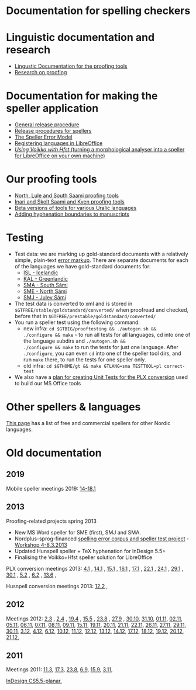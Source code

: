 Documentation for spelling checkers
=====================

Linguistic documentation and research
=====================================

-   [Lingustic Documentation for the proofing tools](spelling/index.md)
-   [Research on proofing](proofresearch/InvestigatingTextProofing.html)

Documentation for making the speller application
=====================

-   [General release procedure](ProofingToolsReleaseProcedure.md)
-   [Release procedures for spellers](SpellerReleaseProcedures.md)
-   [The Speller Error Model](TheSpellerErrorModel.md)
-   [Registering languages in LibreOffice](spelling/hfst/RegisteringLanguagesInLibreOffice.md)
-   [*Using Voikko with Hfst* (turning a morphological analyser into a speller for LibreOffice on your own machine)](/tools/UsingVoikkoWithHfst.hfst)


Our proofing tools 
=====================

-   [North, Lule and South Saami proofing
    tools](http://divvun.no/korrektur/korrektur.html)
-   [Inari and Skolt Saami and Kven proofing
    tools](http://divvun.no/korrektur/otherlangs.html)
-   [Beta versions of tools for various Uralic
    languages](http://divvun.org/proofing/proofing.html)
- [Adding hyphenation boundaries to manuscripts](hyph/how-to-hyphenate-without-hyphenator.md)


Testing
=======

- Test data: we are marking up gold-standard documents with a
    relatively simple, plain-text [error
    markup](spelling/testdoc/error-markup.md). There are separate
    documents for each of the languages we have gold-standard documents
    for:
    -   [ISL - Icelandic](spelling/testdoc/error-markup-isl.html)
    -   [KAL - Greenlandic](spelling/testdoc/error-markup-kal.html)
    -   [SMA - South Sámi](spelling/testdoc/error-markup-sma.html)
    -   [SME - North Sámi](spelling/testdoc/error-markup-sme.html)
    -   [SMJ - Julev Sámi](spelling/testdoc/error-markup-smj.html)
-   The test data is converted to xml and is stored in
    `$GTFREE/stable/goldstandard/converted/` when proofread and checked,
    before that in `$GTFREE/prestable/goldstandard/converted/`
-   You run a speller test using the following command:
    -   new infra:
        `cd $GTBIG/prooftesting && ./autogen.sh &&                      ./configure && make` -
        to run all tests for all languages, cd into one of the language
        subdirs and
        `./autogen.sh &&                      ./configure && make` to
        run the tests for just one language. After `./configure`, you
        can even `cd` into one of the speller tool dirs, and run `make`
        there, to run the tests for one speller only.
    -   old infra:
        `cd $GTHOME/gt && make GTLANG=sma TESTTOOL=pl correct-test`
-   We also have a [plan for creating Unit Tests for the PLX
    conversion](spelling/testdoc/PLXConversionTesting.html) used to
    build our MS Office tools

Other spellers & languages
=====================

[This page](SpellersForOtherNordicLanguages.html) has a list of free and
commercial spellers for other Nordic languages.

# Old documentation


## 2019

Mobile speller meetings 2019: [14-18.1](https://divvungiellatekno.github.io/giellalt.uit.no/proof/admin/Meeting_2019-01-1418.html)


## 2013


Proofing-related projects spring 2013

-   New MS Word speller for SME (first), SMJ and SMA.
-   Nordplus-sprog-financed [spelling error corpus and speller test
    project](nordplus/Oversikt.html) - [Workshop
    4-8.3.2013](nordplus/Workshop.html)
-   Updated Hunspell speller + TeX hyphenation for InDesign 5.5+
-   Finalising the Voikko+Hfst speller solution for LibreOffice


PLX conversion meetings 2013: [4.1](https://divvungiellatekno.github.io/giellalt.uit.no/proof/admin/Meeting_2013-01-04.html) ,
[14.1](https://divvungiellatekno.github.io/giellalt.uit.no/proof/admin/Meeting_2013-01-14.html) ,
[15.1](https://divvungiellatekno.github.io/giellalt.uit.no/proof/admin/Meeting_2013-01-15.html) ,
[16.1](https://divvungiellatekno.github.io/giellalt.uit.no/proof/admin/Meeting_2013-01-16.html) ,
[17.1](https://divvungiellatekno.github.io/giellalt.uit.no/proof/admin/Meeting_2013-01-17.html) ,
[22.1](https://divvungiellatekno.github.io/giellalt.uit.no/proof/admin/Meeting_2013-01-22.html) ,
[24.1](https://divvungiellatekno.github.io/giellalt.uit.no/proof/admin/Meeting_2013-01-24.html) ,
[29.1](https://divvungiellatekno.github.io/giellalt.uit.no/proof/admin/Meeting_2013-01-29.html) ,
[30.1](https://divvungiellatekno.github.io/giellalt.uit.no/proof/admin/Meeting_2013-01-30.html) ,
[5.2](https://divvungiellatekno.github.io/giellalt.uit.no/proof/admin/Meeting_2013-02-05.html) ,
[6.2](https://divvungiellatekno.github.io/giellalt.uit.no/proof/admin/Meeting_2013-02-06.html) ,
[13.6](https://divvungiellatekno.github.io/giellalt.uit.no/proof/admin/Meeting_2013-06-13.html) ,

Husnpell conversion meetings 2013:
[12.2](admin/HunspellMeeting2013-02-12.html) ,

## 2012

Meetings 2012: [2.3](https://divvungiellatekno.github.io/giellalt.uit.no/proof/admin/Meeting_2012-03-02.html) ,
[2.4](https://divvungiellatekno.github.io/giellalt.uit.no/proof/admin/Meeting_2012-04-02.html) ,
[19.4](https://divvungiellatekno.github.io/giellalt.uit.no/proof/admin/Meeting_2012-04-19.html) ,
[15.5](https://divvungiellatekno.github.io/giellalt.uit.no/proof/admin/Meeting_2012-05-15.html) ,
[23.8](https://divvungiellatekno.github.io/giellalt.uit.no/proof/admin/Meeting_2012-08-23.html) ,
[27.9](https://divvungiellatekno.github.io/giellalt.uit.no/proof/admin/Meeting_2012-08-23.html) ,
[30.10](https://divvungiellatekno.github.io/giellalt.uit.no/proof/admin/Meeting_2012-08-23.html),
[31.10](https://divvungiellatekno.github.io/giellalt.uit.no/proof/admin/Meeting_2012-10-31.html),
[01.11](https://divvungiellatekno.github.io/giellalt.uit.no/proof/admin/Meeting_2012-11-01.html),
[02.11](https://divvungiellatekno.github.io/giellalt.uit.no/proof/admin/Meeting_2012-11-02.html),
[05.11](https://divvungiellatekno.github.io/giellalt.uit.no/proof/admin/Meeting_2012-11-05.html),
[06.11](https://divvungiellatekno.github.io/giellalt.uit.no/proof/admin/Meeting_2012-11-06.html),
[07.11](https://divvungiellatekno.github.io/giellalt.uit.no/proof/admin/Meeting_2012-11-07.html),
[08.11](https://divvungiellatekno.github.io/giellalt.uit.no/proof/admin/Meeting_2012-11-08.html),
[09.11](https://divvungiellatekno.github.io/giellalt.uit.no/proof/admin/Meeting_2012-11-09.html),
[15.11](https://divvungiellatekno.github.io/giellalt.uit.no/proof/admin/Meeting_2012-11-15.html),
[19.11](https://divvungiellatekno.github.io/giellalt.uit.no/proof/admin/Meeting_2012-11-19.html),
[20.11](https://divvungiellatekno.github.io/giellalt.uit.no/proof/admin/Meeting_2012-11-20.html),
[21.11](https://divvungiellatekno.github.io/giellalt.uit.no/proof/admin/Meeting_2012-11-21.html),
[22.11](https://divvungiellatekno.github.io/giellalt.uit.no/proof/admin/Meeting_2012-11-22.html),
[26.11](https://divvungiellatekno.github.io/giellalt.uit.no/proof/admin/Meeting_2012-11-26.html),
[27.11](https://divvungiellatekno.github.io/giellalt.uit.no/proof/admin/Meeting_2012-11-27.html),
[29.11](https://divvungiellatekno.github.io/giellalt.uit.no/proof/admin/Meeting_2012-11-29.html),
[30.11](https://divvungiellatekno.github.io/giellalt.uit.no/proof/admin/Meeting_2012-11-30.html),
[3.12](https://divvungiellatekno.github.io/giellalt.uit.no/proof/admin/Meeting_2012-12-03.html),
[4.12](https://divvungiellatekno.github.io/giellalt.uit.no/proof/admin/Meeting_2012-12-04.html),
[6.12](https://divvungiellatekno.github.io/giellalt.uit.no/proof/admin/Meeting_2012-12-06.html),
[10.12](https://divvungiellatekno.github.io/giellalt.uit.no/proof/admin/Meeting_2012-12-10.html),
[11.12](https://divvungiellatekno.github.io/giellalt.uit.no/proof/admin/Meeting_2012-12-11.html),
[12.12](https://divvungiellatekno.github.io/giellalt.uit.no/proof/admin/Meeting_2012-12-12.html),
[13.12](https://divvungiellatekno.github.io/giellalt.uit.no/proof/admin/Meeting_2012-12-13.html),
[14.12](https://divvungiellatekno.github.io/giellalt.uit.no/proof/admin/Meeting_2012-12-14.html),
[17.12](https://divvungiellatekno.github.io/giellalt.uit.no/proof/admin/Meeting_2012-12-17.html),
[18.12](https://divvungiellatekno.github.io/giellalt.uit.no/proof/admin/Meeting_2012-12-18.html),
[19.12](https://divvungiellatekno.github.io/giellalt.uit.no/proof/admin/Meeting_2012-12-19.html),
[20.12](https://divvungiellatekno.github.io/giellalt.uit.no/proof/admin/Meeting_2012-12-20.html),
[21.12](https://divvungiellatekno.github.io/giellalt.uit.no/proof/admin/Meeting_2012-12-21.html),

## 2011

Meetings 2011: [11.3](https://divvungiellatekno.github.io/giellalt.uit.no/proof/admin/Meeting_2011-03-11.html),
[17.3](https://divvungiellatekno.github.io/giellalt.uit.no/proof/admin/Meeting_2011-03-17.html),
[23.8](https://divvungiellatekno.github.io/giellalt.uit.no/proof/admin/Meeting_2011-08-23.html),
[6.9](https://divvungiellatekno.github.io/giellalt.uit.no/proof/admin/Meeting_2011-09-06.html),
[15.9](https://divvungiellatekno.github.io/giellalt.uit.no/proof/admin/Meeting_2011-09-15.html),
[3.11](https://divvungiellatekno.github.io/giellalt.uit.no/proof/admin/Meeting_2011-11-03.html),

[InDesign CS5.5-planar.](proof/admin/InDesign/CS55-planar.html)

